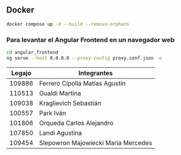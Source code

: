 ## Docker

```bash
docker compose up -d --build --remove-orphans
```
### Para levantar el Angular Frontend en un navegador web
```bash
cd angular_frontend
ng serve --host 0.0.0.0 --proxy-config proxy.conf.json -o
```


| Legajo | Integrantes                           |
|--------|---------------------------------------|
| 109886 | Ferrero Cipolla Matías Agustín        |
| 110513 | Gualdi Martina                        |
| 109038 | Kraglievich Sebastián                 |
| 100557 | Park Iván                             |
| 101806 | Orqueda Carlos Alejandro              |
| 107850 | Landi Agustina                        |
| 109454 | Slepowron Majowiecki Maria Mercedes   |

